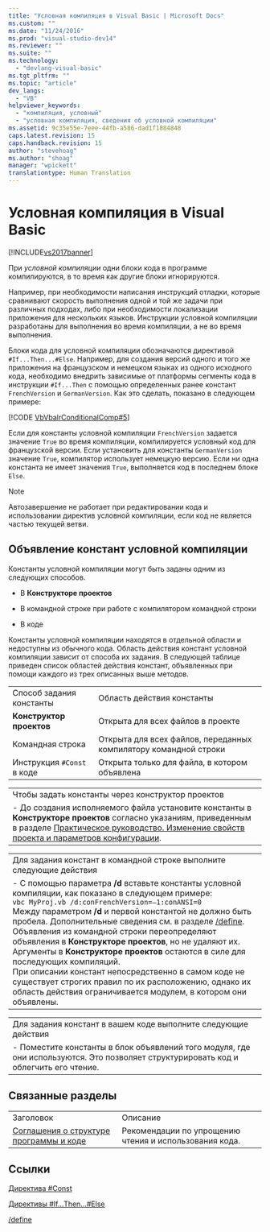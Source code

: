 ```yaml
---
title: "Условная компиляция в Visual Basic | Microsoft Docs"
ms.custom: ""
ms.date: "11/24/2016"
ms.prod: "visual-studio-dev14"
ms.reviewer: ""
ms.suite: ""
ms.technology: 
  - "devlang-visual-basic"
ms.tgt_pltfrm: ""
ms.topic: "article"
dev_langs: 
  - "VB"
helpviewer_keywords: 
  - "компиляция, условный"
  - "условная компиляция, сведения об условной компиляции"
ms.assetid: 9c35e55e-7eee-44fb-a586-dad1f1884848
caps.latest.revision: 15
caps.handback.revision: 15
author: "stevehoag"
ms.author: "shoag"
manager: "wpickett"
translationtype: Human Translation
---
```

# Условная компиляция в Visual Basic
[!INCLUDE[vs2017banner](../../../csharp/includes/vs2017banner.md)]

При *условной компиляции* одни блоки кода в программе компилируются, в то время как другие блоки игнорируются.  
  
 Например, при необходимости написания инструкций отладки, которые сравнивают скорость выполнения одной и той же задачи при различных подходах, либо при необходимости локализации приложения для нескольких языков.  Инструкции условной компиляции разработаны для выполнения во время компиляции, а не во время выполнения.  
  
 Блоки кода для условной компиляции обозначаются директивой `#If...Then...#Else`.  Например, для создания версий одного и того же приложения на французском и немецком языках из одного исходного кода, необходимо внедрить зависимые от платформы сегменты кода в инструкции `#If...Then` с помощью определенных ранее констант `FrenchVersion` и `GermanVersion`.  Как это сделать, показано в следующем примере:  
  
 [!CODE [VbVbalrConditionalComp#5](../CodeSnippet/VS_Snippets_VBCSharp/VbVbalrConditionalComp#5)]  
  
 Если для константы условной компиляции `FrenchVersion` задается значение `True` во время компиляции, компилируется условный код для французской версии.  Если установить для константы `GermanVersion` значение `True`, компилятор использует немецкую версию.  Если ни одна константа не имеет значения `True`, выполняется код в последнем блоке `Else`.  
  
> [!NOTE]
>  Автозавершение не работает при редактировании кода и использовании директив условной компиляции, если код не является частью текущей ветви.  
  
## Объявление констант условной компиляции  
 Константы условной компиляции могут быть заданы одним из следующих способов.  
  
-   В **Конструкторе проектов**  
  
-   В командной строке при работе с компилятором командной строки  
  
-   В коде  
  
 Константы условной компиляции находятся в отдельной области и недоступны из обычного кода.  Область действия констант условной компиляции зависит от способа их задания.  В следующей таблице приведен список областей действия констант, объявленных при помощи каждого из трех описанных выше методов.  
  
|||  
|-|-|  
|Способ задания константы|Область действия константы|  
|**Конструктор проектов**|Открыта для всех файлов в проекте|  
|Командная строка|Открыта для всех файлов, переданных компилятору командной строки|  
|Инструкция `#Const` в коде|Открыта только для файла, в котором объявлена|  
  
||  
|-|  
|Чтобы задать константы через конструктор проектов|  
|-   До создания исполняемого файла установите константы в **Конструкторе проектов** согласно указаниям, приведенным в разделе [Практическое руководство. Изменение свойств проекта и параметров конфигурации](http://msdn.microsoft.com/ru-ru/e7184bc5-2f2b-4b4f-aa9a-3ecfcbc48b67).|  
  
||  
|-|  
|Для задания констант в командной строке выполните следующие действия|  
|-   С помощью параметра **\/d** вставьте константы условной компиляции, как показано в следующем примере:<br />     `vbc MyProj.vb /d:conFrenchVersion=–1:conANSI=0`<br />     Между параметром **\/d** и первой константой не должно быть пробела.  Дополнительные сведения см. в разделе [\/define](../../../visual-basic/reference/command-line-compiler/define.md).<br />     Объявления из командной строки переопределяют объявления в **Конструкторе проектов**, но не удаляют их.  Аргументы в **Конструкторе проектов** остаются в силе для последующих компиляций.<br />     При описании констант непосредственно в самом коде не существует строгих правил по их расположению, однако их область действия ограничивается модулем, в котором они объявлены.|  
  
||  
|-|  
|Для задания констант в вашем коде выполните следующие действия|  
|-   Поместите константы в блок объявлений того модуля, где они используются.  Это позволяет структурировать код и облегчить его чтение.|  
  
## Связанные разделы  
  
|||  
|-|-|  
|Заголовок|Описание|  
|[Соглашения о структуре программы и коде](../../../visual-basic/programming-guide/program-structure/program-structure-and-code-conventions.md)|Рекомендации по упрощению чтения и использования кода.|  
  
## Ссылки  
 [Директива \#Const](../../../visual-basic/language-reference/directives/const-directive.md)  
  
 [Директивы \#If...Then...\#Else](../../../visual-basic/language-reference/directives/if-then-else-directives.md)  
  
 [\/define](../../../visual-basic/reference/command-line-compiler/define.md)